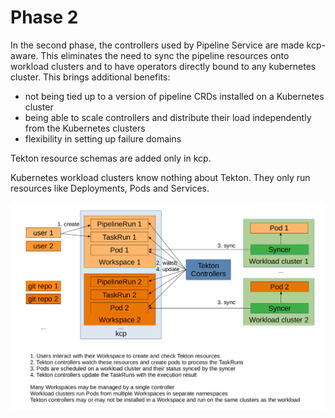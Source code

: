 # Phase 2

In the second phase, the controllers used by Pipeline Service are made kcp-aware. This eliminates the need to sync the pipeline resources onto workload clusters and to have operators directly bound to any kubernetes cluster.
This brings additional benefits:

- not being tied up to a version of pipeline CRDs installed on a Kubernetes cluster
- being able to scale controllers and distribute their load independently from the Kubernetes clusters
- flexibility in setting up failure domains

Tekton resource schemas are added only in kcp.

Kubernetes workload clusters know nothing about Tekton. They only run resources like Deployments, Pods and Services.

![Phase 2 flow](./img/phase2.png)

